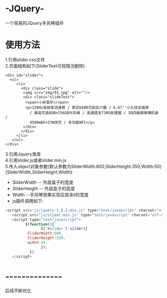 # -JQuery-
一个简易的JQuery手风琴插件
# 使用方法
 1.引用slider.css文件<br>
 2.页面结构如下(SliderText可视情况删除)	
 
 ```hmtl
<div id="slider">
   <ul>
      <li>
        <div class="slide">
         <img src="img/01.jpg" alt=""/>
         <div class="slideText">
          <span>小米音乐</span>
          <p>120Hz高帧率流速屏 / 索尼6400万前后六摄 / 6.67''小孔径全面屏
            / 最高可选8GB+256GB大存储 / 高通骁龙730G处理器 / 3D四曲面玻璃机身 / 
            4500mAh+27W快充 / 多功能NFC</p>
         </div>
        </div>
      </li>
    </ul>
</div>
```
 3.引用Jquery类库<br>
 4.引用slider.js或者slider.min.js<br>
 5.传入object对象参数(默认参数为SliderWidth:800,SliderHeight:350,Width:50)<br>
   {SliderWidth,SliderHeight,Width}<br>
   * SliderWidth -- 外层盒子的宽度
   * SliderHeight -- 外层盒子的高度
   * Width  --手风琴效果实现后其余li的宽度
   * js插件调用如下:
   ```javascript
   <script src="js/jquery-1.8.3.min.js" type="text/javascript" charset="utf-8"></script>
	  <script src="js/slider.min.js" type="text/javascript" charset="utf-8"></script>
	  <script type="text/javascript">
	      	$(function(){
			       $('#slider').silder({
             SliderWidth:600,
             SliderHeight:250,
             width:35
			       });
		      })
	  </script>
   ```

# --------------
 后续不断优化<br>
